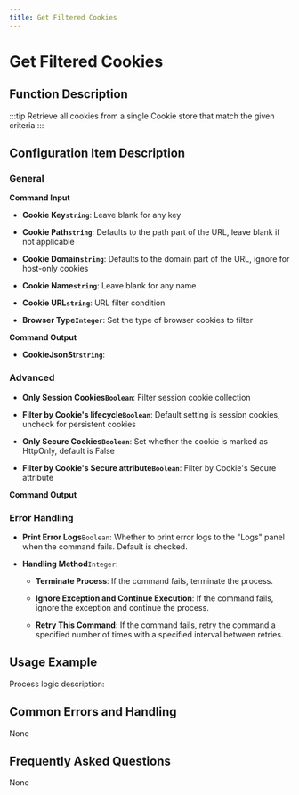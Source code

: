 ```yaml
---
title: Get Filtered Cookies
---
```


# Get Filtered Cookies

## Function Description

:::tip 
Retrieve all cookies from a single Cookie store that match the given criteria
:::

## Configuration Item Description

### General

**Command Input**

- **Cookie Key`string`**: Leave blank for any key

- **Cookie Path`string`**: Defaults to the path part of the URL, leave blank if not applicable

- **Cookie Domain`string`**: Defaults to the domain part of the URL, ignore for host-only cookies

- **Cookie Name`string`**: Leave blank for any name

- **Cookie URL`string`**: URL filter condition

- **Browser Type`Integer`**: Set the type of browser cookies to filter


**Command Output**

- **CookieJsonStr`string`**: 

### Advanced

- **Only Session Cookies`Boolean`**: Filter session cookie collection

- **Filter by Cookie's lifecycle`Boolean`**: Default setting is session cookies, uncheck for persistent cookies

- **Only Secure Cookies`Boolean`**: Set whether the cookie is marked as HttpOnly, default is False

- **Filter by Cookie's Secure attribute`Boolean`**: Filter by Cookie's Secure attribute


**Command Output**

### Error Handling

- **Print Error Logs**`Boolean`: Whether to print error logs to the "Logs" panel when the command fails. Default is checked. 

- **Handling Method**`Integer`:

    - **Terminate Process**: If the command fails, terminate the process.

    - **Ignore Exception and Continue Execution**: If the command fails, ignore the exception and continue the process.

    - **Retry This Command**: If the command fails, retry the command a specified number of times with a specified interval between retries.

## Usage Example

Process logic description:

## Common Errors and Handling

None

## Frequently Asked Questions

None

